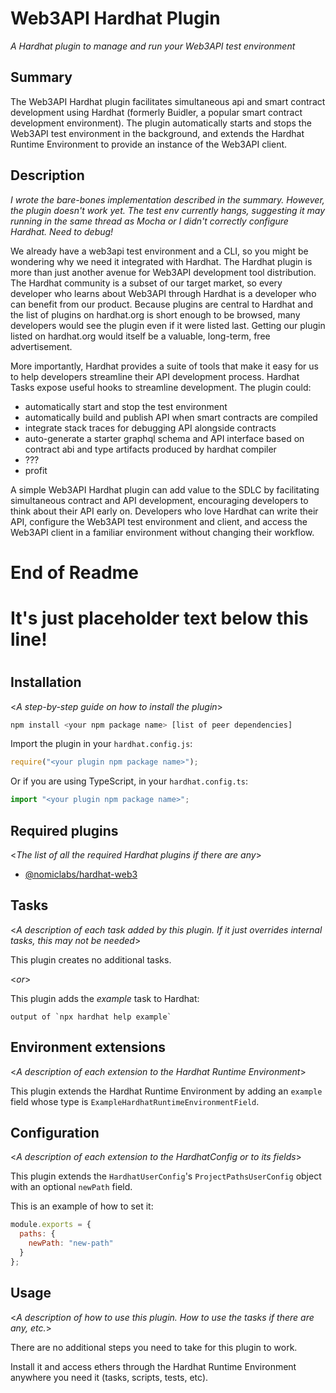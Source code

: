 # Web3API Hardhat Plugin

_A Hardhat plugin to manage and run your Web3API test environment_

## Summary
The Web3API Hardhat plugin facilitates simultaneous api and smart contract development using Hardhat (formerly Buidler, a popular smart contract development environment). The plugin automatically starts and stops the Web3API test environment in the background, and extends the Hardhat Runtime Environment to provide an instance of the Web3API client.

## Description

_I wrote the bare-bones implementation described in the summary. However, the plugin doesn't work yet. The test env currently hangs, suggesting it may running in the same thread as Mocha or I didn't correctly configure Hardhat. Need to debug!_

We already have a web3api test environment and a CLI, so you might be wondering why we need it integrated with Hardhat. The Hardhat plugin is more than just another avenue for Web3API development tool distribution. The Hardhat community is a subset of our target market, so every developer who learns about Web3API through Hardhat is a developer who can benefit from our product. Because plugins are central to Hardhat and the list of plugins on hardhat.org is short enough to be browsed, many developers would see the plugin even if it were listed last. Getting our plugin listed on hardhat.org would itself be a valuable, long-term, free advertisement.

More importantly, Hardhat provides a suite of tools that make it easy for us to help developers streamline their API development process. Hardhat Tasks expose useful hooks to streamline development. The plugin could:
 - automatically start and stop the test environment
 - automatically build and publish API when smart contracts are compiled
 - integrate stack traces for debugging API alongside contracts
 - auto-generate a starter graphql schema and API interface based on contract abi and type artifacts produced by hardhat compiler
 - ???
 - profit
 
A simple Web3API Hardhat plugin can add value to the SDLC by facilitating simultaneous contract and API development, encouraging developers to think about their API early on. Developers who love Hardhat can write their API, configure the Web3API test environment and client, and access the Web3API client in a familiar environment without changing their workflow.

# End of Readme
# It's just placeholder text below this line!
#
## Installation

<_A step-by-step guide on how to install the plugin_>

```bash
npm install <your npm package name> [list of peer dependencies]
```

Import the plugin in your `hardhat.config.js`:

```js
require("<your plugin npm package name>");
```

Or if you are using TypeScript, in your `hardhat.config.ts`:

```ts
import "<your plugin npm package name>";
```


## Required plugins

<_The list of all the required Hardhat plugins if there are any_>

- [@nomiclabs/hardhat-web3](https://github.com/nomiclabs/hardhat/tree/master/packages/hardhat-web3)

## Tasks

<_A description of each task added by this plugin. If it just overrides internal 
tasks, this may not be needed_>

This plugin creates no additional tasks.

<_or_>

This plugin adds the _example_ task to Hardhat:
```
output of `npx hardhat help example`
```

## Environment extensions

<_A description of each extension to the Hardhat Runtime Environment_>

This plugin extends the Hardhat Runtime Environment by adding an `example` field
whose type is `ExampleHardhatRuntimeEnvironmentField`.

## Configuration

<_A description of each extension to the HardhatConfig or to its fields_>

This plugin extends the `HardhatUserConfig`'s `ProjectPathsUserConfig` object with an optional
`newPath` field.

This is an example of how to set it:

```js
module.exports = {
  paths: {
    newPath: "new-path"
  }
};
```

## Usage

<_A description of how to use this plugin. How to use the tasks if there are any, etc._>

There are no additional steps you need to take for this plugin to work.

Install it and access ethers through the Hardhat Runtime Environment anywhere
you need it (tasks, scripts, tests, etc).
